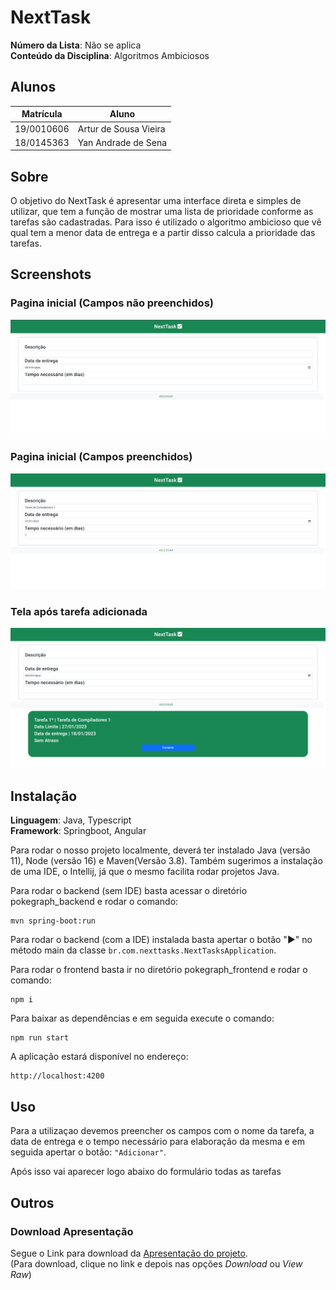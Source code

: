 # NextTask

**Número da Lista**: Não se aplica<br>
**Conteúdo da Disciplina**: Algoritmos Ambiciosos<br>

## Alunos
|Matrícula | Aluno |
| -- | -- |
| 19/0010606 | Artur de Sousa Vieira |
| 18/0145363 |  Yan Andrade de Sena  |

## Sobre 
O objetivo do NextTask é apresentar uma interface direta e simples de utilizar, que tem a função de mostrar uma lista de prioridade conforme as tarefas são cadastradas. Para isso é utilizado o algoritmo ambicioso que vê qual tem a menor data de entrega e a partir disso calcula a prioridade das tarefas. 

## Screenshots

### Pagina inicial (Campos não preenchidos)

![Campos não preenchidos](assets-readme/imagem-sem-nada-preenchido.png) 

### Pagina inicial (Campos preenchidos)

![Campos preenchidos](assets-readme/imagem-com-campos-preenchidos.png) 

### Tela após tarefa adicionada

![Tarefa adicionada](assets-readme/Imagem-com-tarefa-adicionada.png) 

## Instalação 
**Linguagem**: Java, Typescript<br>
**Framework**: Springboot, Angular<br>

Para rodar o nosso projeto localmente, deverá ter instalado Java (versão 11), Node (versão 16) e Maven(Versão 3.8). Também sugerimos a instalação de uma IDE, o Intellij, já que o mesmo facilita rodar projetos Java.

Para rodar o backend (sem IDE) basta acessar o diretório pokegraph_backend e rodar o comando:

```
mvn spring-boot:run 
```

Para rodar o backend (com a IDE) instalada basta apertar o botão "▶" no método main da classe ``br.com.nexttasks.NextTasksApplication``.

Para rodar o frontend basta ir no diretório pokegraph_frontend e rodar o comando:

```
npm i 
```

Para baixar as dependências e em seguida execute o comando:

```
npm run start
```

A aplicação estará disponível no endereço:

```
http://localhost:4200
```

## Uso 
Para a utilizaçao devemos preencher os campos com o nome da tarefa, a data de entrega e o tempo necessário para elaboração da mesma e em seguida apertar o botão: ``"Adicionar"``.

Após isso vai aparecer logo abaixo do formulário todas as tarefas

## Outros 

### Download Apresentação

Segue o Link para download da [Apresentação do projeto](assets-readme/apresentacao-pokegraph.mp4).<br>
(Para download, clique no link e depois nas opções *Download* ou *View Raw*)
